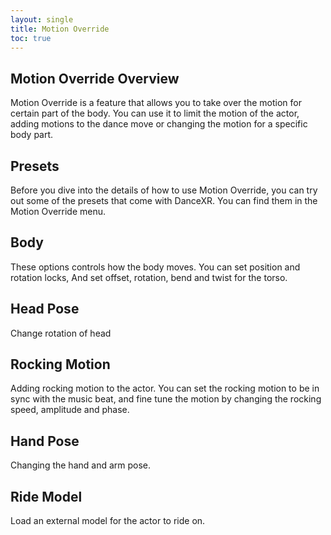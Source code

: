 ```yaml
---
layout: single
title: Motion Override
toc: true
---
```


## Motion Override Overview
Motion Override is a feature that allows you to take over the motion for certain part of the body. You can use it to limit the motion of the actor, adding motions to the dance move or changing the motion for a specific body part.

## Presets
Before you dive into the details of how to use Motion Override, you can try out some of the presets that come with DanceXR. You can find them in the Motion Override menu.

## Body
These options controls how the body moves. You can set position and rotation locks, And set offset, rotation, bend and twist for the torso.

## Head Pose
Change rotation of head

## Rocking Motion
Adding rocking motion to the actor. You can set the rocking motion to be in sync with the music beat, and fine tune the motion by changing the rocking speed, amplitude and phase.

## Hand Pose
Changing the hand and arm pose. 

## Ride Model
Load an external model for the actor to ride on. 
